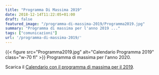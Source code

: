 ```yaml
---
title: "Programma Di Massima 2019"
date: 2018-12-14T11:22:05+01:00
draft: false
featured_image: "/programma-di-massima-2019/Programma2019.jpg"
summary: "Programma di massima per l'anno 2019 ..."
tags: ["comunicazioni"]
url: '/programma-di-massima-2019/'
---
```


{{< figure src="Programma2019.jpg" alt="Calendario Programma 2019" class="w-70 fl" >}}
Programma di massima per l'anno 2020.

Scarica il [Calendario con il programma di massima per il 2019](Calendario2019.pdf).
